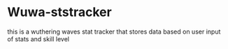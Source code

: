 # Wuwa-ststracker
this is a wuthering waves stat tracker that stores data based on user input of stats and skill level
